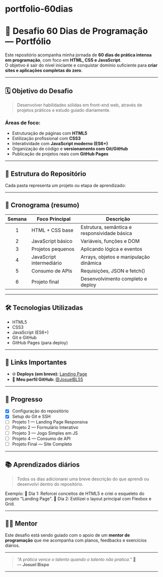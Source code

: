 # portfolio-60dias

# 🚀 Desafio 60 Dias de Programação — Portfólio

Este repositório acompanha minha jornada de **60 dias de prática intensa em programação**, com foco em **HTML, CSS e JavaScript**.  
O objetivo é sair do nível iniciante e conquistar domínio suficiente para **criar sites e aplicações completas do zero**.

---

## 🗓️ Objetivo do Desafio

> Desenvolver habilidades sólidas em front-end web, através de projetos práticos e estudo guiado diariamente.

### Áreas de foco:
- Estruturação de páginas com **HTML5**
- Estilização profissional com **CSS3**
- Interatividade com **JavaScript moderno (ES6+)**
- Organização de código e **versionamento com Git/GitHub**
- Publicação de projetos reais com **GitHub Pages**

---

## 🧩 Estrutura do Repositório

Cada pasta representa um projeto ou etapa de aprendizado:


---

## 🧱 Cronograma (resumo)

| Semana | Foco Principal | Descrição |
|:------:|----------------|------------|
| 1 | HTML + CSS base | Estrutura, semântica e responsividade básica |
| 2 | JavaScript básico | Variáveis, funções e DOM |
| 3 | Projetos pequenos | Aplicando lógica e eventos |
| 4 | JavaScript intermediário | Arrays, objetos e manipulação dinâmica |
| 5 | Consumo de APIs | Requisições, JSON e fetch() |
| 6 | Projeto final | Desenvolvimento completo e deploy |

---

## 🛠️ Tecnologias Utilizadas

- HTML5  
- CSS3  
- JavaScript (ES6+)  
- Git e GitHub  
- GitHub Pages (para deploy)

---

## 🔗 Links Importantes

- 🌐 **Deploys (em breve):** [Landing Page](#)  
- 🧭 **Meu perfil GitHub:** [@JosuelBL55](https://github.com/JosuelBL55)

---

## 💬 Progresso

- [x] Configuração do repositório  
- [x] Setup do Git e SSH  
- [ ] Projeto 1 — Landing Page Responsiva  
- [ ] Projeto 2 — Formulário Interativo  
- [ ] Projeto 3 — Jogo Simples em JS  
- [ ] Projeto 4 — Consumo de API  
- [ ] Projeto Final — Site Completo

---

## 📚 Aprendizados diários

> Todos os dias adicionarei uma breve descrição do que aprendi ou desenvolvi dentro do repositório.

Exemplo:
📅 Dia 1: Reforcei conceitos de HTML5 e criei o esqueleto do projeto "Landing Page".
📅 Dia 2: Estilizei o layout principal com Flexbox e Grid.


---

## 🧑‍💻 Mentor

Este desafio está sendo guiado com o apoio de um **mentor de programação** que me acompanha com planos, feedbacks e exercícios diários.

---

> _“A prática vence o talento quando o talento não pratica.”_ 🧩  
> — **Josuel Bispo**

---

